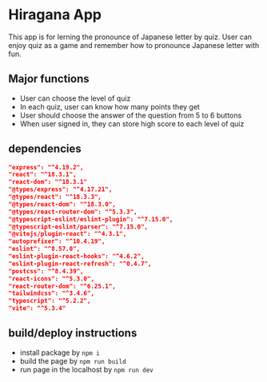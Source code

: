 # Hiragana App

This app is for lerning the pronounce of Japanese letter by quiz. User can enjoy quiz as a game and remember how to pronounce Japanese letter with fun.


## Major functions

- User can choose the level of quiz
- In each quiz, user can know how many points they get
- User should choose the answer of the question from 5 to 6 buttons
- When user signed in, they can store high score to each level of quiz


## dependencies

```json
"express": "^4.19.2",
"react": "^18.3.1",
"react-dom": "^18.3.1"
"@types/express": "^4.17.21",
"@types/react": "^18.3.3",
"@types/react-dom": "^18.3.0",
"@types/react-router-dom": "^5.3.3",
"@typescript-eslint/eslint-plugin": "^7.15.0",
"@typescript-eslint/parser": "^7.15.0",
"@vitejs/plugin-react": "^4.3.1",
"autoprefixer": "^10.4.19",
"eslint": "^8.57.0",
"eslint-plugin-react-hooks": "^4.6.2",
"eslint-plugin-react-refresh": "^0.4.7",
"postcss": "^8.4.39",
"react-icons": "^5.3.0",
"react-router-dom": "^6.25.1",
"tailwindcss": "^3.4.6",
"typescript": "^5.2.2",
"vite": "^5.3.4"
```


## build/deploy instructions

- install package by `npm i`
- build the page by `npm run build`
- run page in the localhost by `npm run dev`
